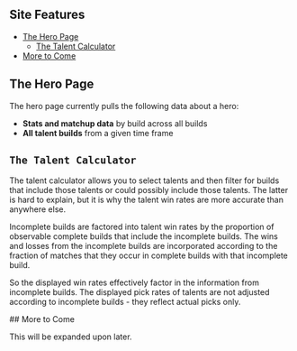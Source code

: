 
## Site Features

- [The Hero Page](#the-hero-page)
  - [The Talent Calculator](#the-talent-calculator)
- [More to Come](#more-to-come)

## The Hero Page

The hero page currently pulls the following data about a hero:

* **Stats and matchup data** by build across all builds
* **All talent builds** from a given time frame

## `The Talent Calculator`

The talent calculator allows you to select talents and then filter for builds that include those talents or could possibly include those talents.  The latter is hard to explain, but it is why the talent win rates are more accurate than anywhere else.

Incomplete builds are factored into talent win rates by the proportion of observable complete builds that include the incomplete builds.  The wins and losses from the incomplete builds are incorporated according to the fraction of matches that they occur in complete builds with that incomplete build.

So the displayed win rates effectively factor in the information from incomplete builds.  The displayed pick rates of talents are not adjusted according to incomplete builds - they reflect actual picks only.

<a name="more-to-come">## More to Come</a>

This will be expanded upon later.
